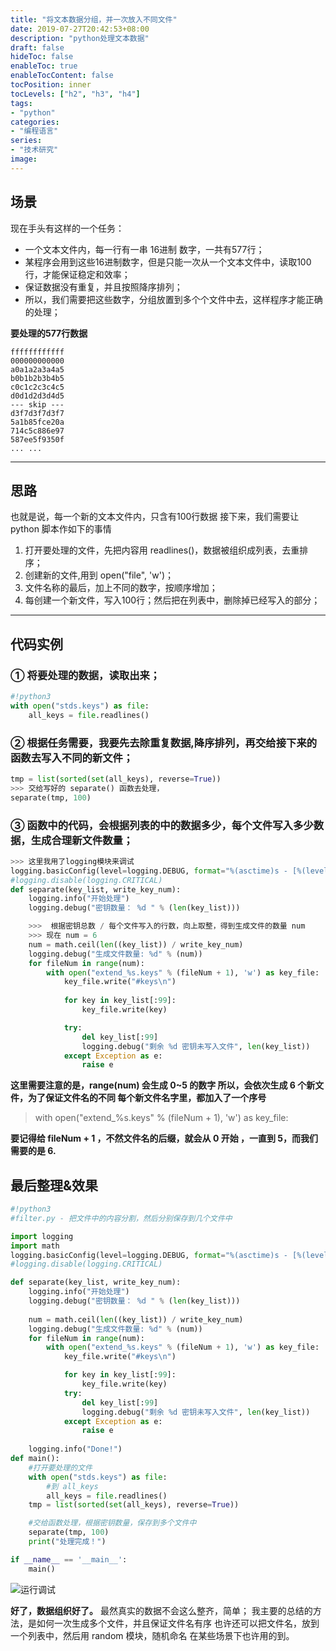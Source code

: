 ```yaml
---
title: "将文本数据分组，并一次放入不同文件"
date: 2019-07-27T20:42:53+08:00
description: "python处理文本数据"
draft: false
hideToc: false
enableToc: true
enableTocContent: false
tocPosition: inner
tocLevels: ["h2", "h3", "h4"]
tags:
- "python"
categories:
- "编程语言"
series:
- "技术研究"
image: 
---
```


## 场景
现在手头有这样的一个任务：

- 一个文本文件内，每一行有一串 16进制 数字，一共有577行；
- 某程序会用到这些16进制数字，但是只能一次从一个文本文件中，读取100行，才能保证稳定和效率；
- 保证数据没有重复，并且按照降序排列；
- 所以，我们需要把这些数字，分组放置到多个个文件中去，这样程序才能正确的处理；

**要处理的577行数据**

```
ffffffffffff
000000000000
a0a1a2a3a4a5
b0b1b2b3b4b5
c0c1c2c3c4c5
d0d1d2d3d4d5
--- skip ---
d3f7d3f7d3f7
5a1b85fce20a
714c5c886e97
587ee5f9350f
... ...
```



---


## 思路
也就是说，每一个新的文本文件内，只含有100行数据
接下来，我们需要让 python 脚本作如下的事情

1. 打开要处理的文件，先把内容用 readlines()，数据被组织成列表，去重排序；
2. 创建新的文件,用到 open("file", 'w')；
3. 文件名称的最后，加上不同的数字，按顺序增加；
4. 每创建一个新文件，写入100行；然后把在列表中，删除掉已经写入的部分；

---

## 代码实例
### ① 将要处理的数据，读取出来；

```python
#!python3
with open("stds.keys") as file: 
	all_keys = file.readlines()
```

### ② 根据任务需要，我要先去除重复数据,降序排列，再交给接下来的函数去写入不同的新文件；

```python
tmp = list(sorted(set(all_keys), reverse=True))
>>> 交给写好的 separate() 函数去处理，
separate(tmp, 100)                                           
```

### ③ 函数中的代码，会根据列表的中的数据多少，每个文件写入多少数据，生成合理新文件数量；

```python
>>> 这里我用了logging模块来调试
logging.basicConfig(level=logging.DEBUG, format="%(asctime)s - [%(levelname)s] - %(message)s")
#logging.disable(logging.CRITICAL)
def separate(key_list, write_key_num):
	logging.info("开始处理")
	logging.debug("密钥数量： %d " % (len(key_list)))

	>>>  根据密钥总数 / 每个文件写入的行数，向上取整，得到生成文件的数量 num
    >>> 现在 num = 6
	num = math.ceil(len((key_list)) / write_key_num)
    logging.debug("生成文件数量: %d" % (num))
	for fileNum in range(num):
		with open("extend_%s.keys" % (fileNum + 1), 'w') as key_file:
			key_file.write("#keys\n")
			
			for key in key_list[:99]:
				key_file.write(key)

			try:
				del key_list[:99]
				logging.debug("剩余 %d 密钥未写入文件", len(key_list))
			except Exception as e:
				raise e
```

**这里需要注意的是，range(num) 会生成 0~5 的数字
所以，会依次生成 6 个新文件，为了保证文件名的不同
每个新文件名字里，都加入了一个序号**

> with open("extend_%s.keys" % (fileNum + 1), 'w') as key_file:

**要记得给 fileNum + 1 ，不然文件名的后缀，就会从 0 开始 ，一直到 5，而我们需要的是 6.**

## 最后整理&效果

```python
#!python3
#filter.py - 把文件中的内容分割，然后分别保存到几个文件中

import logging
import math
logging.basicConfig(level=logging.DEBUG, format="%(asctime)s - [%(levelname)s] - %(message)s")
#logging.disable(logging.CRITICAL)

def separate(key_list, write_key_num):
	logging.info("开始处理")
	logging.debug("密钥数量： %d " % (len(key_list)))
	
	num = math.ceil(len((key_list)) / write_key_num)
	logging.debug("生成文件数量: %d" % (num))
	for fileNum in range(num):
		with open("extend_%s.keys" % (fileNum + 1), 'w') as key_file:
			key_file.write("#keys\n")

			for key in key_list[:99]:
				key_file.write(key)
			try:
				del key_list[:99]
				logging.debug("剩余 %d 密钥未写入文件", len(key_list))
			except Exception as e:
				raise e
			
	logging.info("Done!")
def main():
	#打开要处理的文件
	with open("stds.keys") as file:
		#到 all_keys 
		all_keys = file.readlines()
	tmp = list(sorted(set(all_keys), reverse=True))

	#交给函数处理，根据密钥数量，保存到多个文件中
	separate(tmp, 100)
	print("处理完成！")

if __name__ == '__main__':
	main()
```

![运行调试](https://ae01.alicdn.com/kf/U496ae26efa2c40aab8a59c566176be3cO.png)

**好了，数据组织好了。**
最然真实的数据不会这么整齐，简单；
我主要的总结的方法，是如何一次生成多个文件，并且保证文件名有序
也许还可以把文件名，放到一个列表中，然后用 random 模块，随机命名
在某些场景下也许用的到。